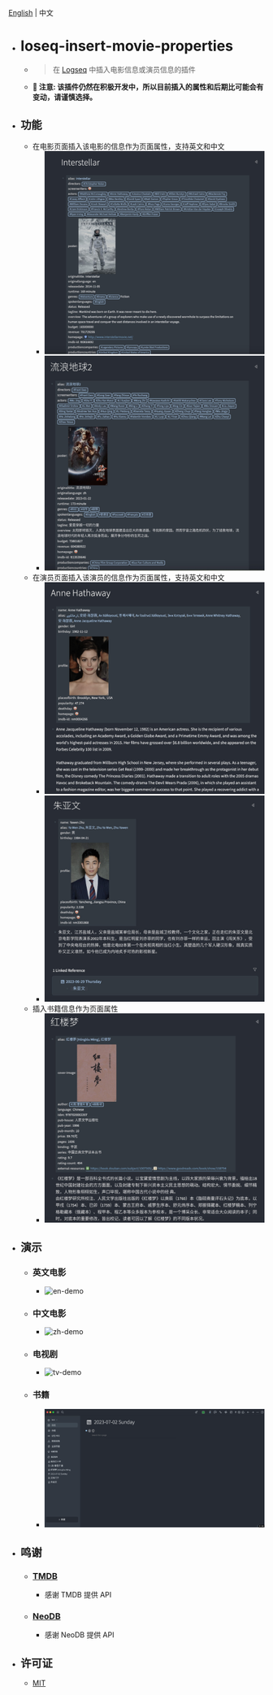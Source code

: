[English](./README.md) | 中文

- # loseq-insert-movie-properties

  - > 在 [Logseq](https://logseq.com/) 中插入电影信息或演员信息的插件
  - **📢 注意: 该插件仍然在积极开发中，所以目前插入的属性和后期比可能会有变动，请谨慎选择。**

- ## 功能

  - 在电影页面插入该电影的信息作为页面属性，支持英文和中文
    - ![en-img](./assets/en.jpg)
    - ![zh-img](./assets/zh.jpg)
  - 在演员页面插入该演员的信息作为页面属性，支持英文和中文
    - ![en-person](./assets/en-person.jpg)
    - ![zh-person](./assets/zh-person.jpg)
  - 插入书籍信息作为页面属性
    - ![book](./assets/book.jpg)

- ## 演示

  - ### 英文电影
    - ![en-demo](./assets/logseq-insert-movie-properties-en-demo.gif)
  - ### 中文电影
    - ![zh-demo](./assets/logseq-insert-movie-properties-zh-demo.gif)
  - ### 电视剧
    - ![tv-demo](./assets/logseq-insert-movie-properties-tv-demo.gif)
  - ### 书籍
    - ![book-demo](./assets/logseq-insert-movie-properties-book-demo.gif)

- ## 鸣谢

  - ### [TMDB](https://www.themoviedb.org/)
    - 感谢 TMDB 提供 API
  - ### [NeoDB](https://neodb.social/)
    - 感谢 NeoDB 提供 API

- ## 许可证
  - [MIT](https://choosealicense.com/licenses/mit/)
